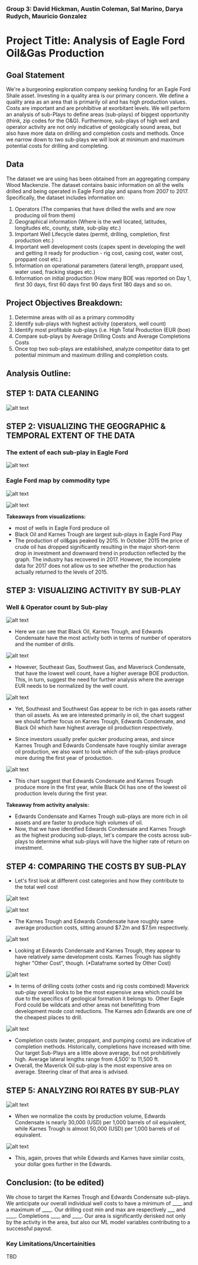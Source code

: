 ### Group 3: David Hickman, Austin Coleman, Sal Marino, Darya Rudych, Mauricio Gonzalez

# Project Title: Analysis of Eagle Ford Oil&Gas Production

## Goal Statement
We're a burgeoning exploration company seeking funding for an Eagle Ford Shale asset. Investing in a quality area is our primary concern. We define a quality area as an area that is primarily oil and has high production values. Costs are important and are prohibitive at exorbitant levels. We will perform an analysis of sub-Plays to define areas (sub-plays) of biggest opportunity (think, zip codes for the O&G). Furthermore, sub-plays of high well and operator activity are not only indicative of geologically sound areas, but also have more data on drilling and completion costs   and methods. Once we narrow down to two sub-plays we will look at minimum and maximum potential costs for drilling and completing.

## Data
The dataset we are using has been obtained from an aggregating company Wood Mackenzie. The dataset contains basic information on all the wells drilled and being operated in Eagle Ford play and spans from 2007 to 2017. Specifically, the dataset includes information on:
1. Operators (The companies that have drilled the wells and are now producing oil from them)
2. Geographical information (Where is the well located, latitudes, longitudes etc, county, state, sub-play etc.)
3. Important Well Lifecycle dates (permit, drilling, completion, first production etc.)
3. Important well development costs (capex spent in developing the well and getting it ready for production - rig cost, casing cost, water cost, proppant cost etc.)
4. Information on operational parameters (lateral length, proppant used, water used, fracking stages etc.)
5. Information on initial production (How many BOE was reported on Day 1, first 30 days, first 60 days first 90 days first 180 days and so on.

## Project Objectives Breakdown:
1.	Determine areas with oil as a primary commodity
2.	Identify sub-plays with highest activity (operators, well count)
3.	Identify most profitable sub-plays (i.e. High Total Production (EUR (boe)
4.	Compare sub-plays by Average Drilling Costs and Average Completions Costs
5.	Once top two sub-plays are established, analyze competitor data to get potential minimum and maximum drilling and completion costs.

## Analysis Outline:

## STEP 1: DATA CLEANING 
![alt text](https://github.com/DaryaRudych/EagleFord-Oil-Project/blob/master/Code%20snippet.png)

## STEP 2: VISUALIZING THE GEOGRAPHIC & TEMPORAL EXTENT OF THE DATA

### The extent of each sub-play in Eagle Ford
![alt text](https://github.com/DaryaRudych/EagleFord-Oil-Project/blob/master/EagleFordSubPlays.png)

### Eagle Ford map by commodity type
![alt text](https://github.com/DaryaRudych/EagleFord-Oil-Project/blob/master/EagleFordWells.png)

![alt text](https://github.com/DaryaRudych/EagleFord-Oil-Project/blob/master/ProdByYear.png)

**Takeaways from visualizations:**
- most of wells in Eagle Ford produce oil
- Black Oil and Karnes Trough are largest sub-plays in Eagle Ford Play
- The production of oil&gas peaked by 2015. In October 2015 the price of crude oil has dropped significantly resulting in the major short-term drop in investment and downward trend in production reflected by the graph. The industry has recovered in 2017. However, the incomplete data for 2017 does not allow us to see whether the production has actually returned to the levels of 2015.

## STEP 3: VISUALIZING ACTIVITY BY SUB-PLAY

### Well & Operator count by Sub-play 
![alt text](https://github.com/DaryaRudych/EagleFord-Oil-Project/blob/master/ActivityBySubPlay.png)

* Here we can see that Black Oil, Karnes Trough, and Edwards Condensate have the most activity both in terms of number of operators and the number of drills.

![alt text](https://github.com/DaryaRudych/EagleFord-Oil-Project/blob/master/EURbySubPlay.png)

* However, Southeast Gas, Southwest Gas, and Maverisck Condensate, that have the lowest well count, have a higher average BOE production. This, in turn, suggest the need for further analysis where the average EUR needs to be normalized by the well count.

![alt text](https://github.com/DaryaRudych/EagleFord-Oil-Project/blob/master/ProdBySubPlay.png)

* Yet, Southeast and Southwest Gas appear to be rich in gas assets rather than oil assets. As we are interested primarily in oil, the chart suggest we should further focus on Karnes Trough, Edwards Condensate, and Black Oil which have highest average oil production respectively. 

* Since investors usually prefer quicker producing areas, and since Karnes Trough and Edwards Condensate have roughly similar average oil production, we also want to look which of the sub-plays produce more during the first year of production. 

![alt text](https://github.com/DaryaRudych/EagleFord-Oil-Project/blob/master/AvgFirstYearProd.png)

* This chart suggest that Edwards Condensate and Karnes Trough produce more in the first year, while Black Oil has one of the lowest oil production levels during the first year.

**Takeaway from activity analysis:**
- Edwards Condensate and Karnes Trough sub-plays are more rich in oil assets and are faster to produce high volumes of oil. 
- Now, that we have identified Edwards Condensate and Karnes Trough as the highest producing sub-plays, let's compare the costs across sub-plays to determine what sub-plays will have the higher rate of return on investment. 

## STEP 4: COMPARING THE COSTS BY SUB-PLAY

* Let's first look at different cost categories and how they contribute to the total well cost 

![alt text](https://github.com/DaryaRudych/EagleFord-Oil-Project/blob/master/pareto.png)

![alt text](https://github.com/DaryaRudych/EagleFord-Oil-Project/blob/master/AvgWellCostBySubPlay.png)

* The Karnes Trough and Edwards Condensate have roughly same average production costs, sitting around $7.2m and $7.5m respectively.

![alt text](https://github.com/DaryaRudych/EagleFord-Oil-Project/blob/master/CostBreakdown.png)

* Looking at Edwards Condensate and Karnes Trough, they appear to have relatively same development costs. Karnes Trough has slightly higher "Other Cost", though. (*Dataframe sorted by Other Cost)

![alt text](https://github.com/DaryaRudych/EagleFord-Oil-Project/blob/master/Drilling%20Cost%20Per%20Foot.png)

* In terms of drilling costs (other costs and rig costs combined) Maverick sub-play overall looks to be the most expensive area which could be due to the specifics of geological formation it belongs to.  Other Eagle Ford could be wildcats and other areas not benefitting from development mode cost reductions. The Karnes adn Edwards are one of the cheapest places to drill.

![alt text](https://github.com/DaryaRudych/EagleFord-Oil-Project/blob/master/Completion%20Cost%20Per%20Foot.png)
* Completion costs (water, proppant, and pumping costs) are indicative of completion methods. Historically, completions have increased with time. Our target Sub-Plays are a little above average, but not prohibitively high. Average lateral lengths range from 4,500' to 11,500 ft.
* Overall, the Maverick Oil sub-play is the most expensive area on average. Steering clear of that area is advised.

## STEP 5: ANALYZING ROI RATES BY SUB-PLAY

![alt text](https://github.com/DaryaRudych/EagleFord-Oil-Project/blob/master/CostPerBOE.png)

* When we normalize the costs by production volume, Edwards Condensate is nearly 30,000 (USD) per 1,000 barrels of oil equivalent, while Karnes Trough is almost 50,000 (USD) per 1,000 barrels of oil equivalent.

![alt text](https://github.com/DaryaRudych/EagleFord-Oil-Project/blob/master/AvgDrilling%26Completions.png)

* This, again, proves that while Edwards and Karnes have similar costs, your dollar goes further in the Edwards.

## Conclusion: (to be edited)
We chose to target the Karnes Trough and Edwards Condensate sub-plays. We anticipate our overall individual well costs to have a minimum of ____ and a maximum of ____. Our drilling cost min and max are respectively ___ and ____. Completions ____ and ____. Our area is significantly derisked not only by the activity in the area, but also our ML model variables contributing to a successful payout.
### Key Limitations/Uncertainities

TBD
